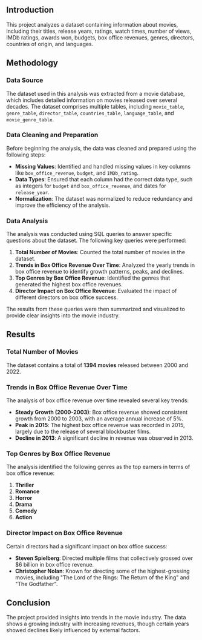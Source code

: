 ## Introduction

This project analyzes a dataset containing information about movies, including their titles, release years, ratings, watch times, number of views, IMDb ratings, awards won, budgets, box office revenues, genres, directors, countries of origin, and languages.

## Methodology

### Data Source

The dataset used in this analysis was extracted from a movie database, which includes detailed information on movies released over several decades. The dataset comprises multiple tables, including `movie_table`, `genre_table`, `director_table`, `countries_table`, `language_table`, and `movie_genre_table`.

### Data Cleaning and Preparation

Before beginning the analysis, the data was cleaned and prepared using the following steps:

- **Missing Values**: Identified and handled missing values in key columns like `box_office_revenue`, `budget`, and `IMDb_rating`.
- **Data Types**: Ensured that each column had the correct data type, such as integers for `budget` and `box_office_revenue`, and dates for `release_year`.
- **Normalization**: The dataset was normalized to reduce redundancy and improve the efficiency of the analysis.

### Data Analysis

The analysis was conducted using SQL queries to answer specific questions about the dataset. The following key queries were performed:

1. **Total Number of Movies**: Counted the total number of movies in the dataset.
2. **Trends in Box Office Revenue Over Time**: Analyzed the yearly trends in box office revenue to identify growth patterns, peaks, and declines.
3. **Top Genres by Box Office Revenue**: Identified the genres that generated the highest box office revenues.
4. **Director Impact on Box Office Revenue**: Evaluated the impact of different directors on box office success.

The results from these queries were then summarized and visualized to provide clear insights into the movie industry.

## Results

### Total Number of Movies

The dataset contains a total of **1394 movies** released between 2000 and 2022.

### Trends in Box Office Revenue Over Time

The analysis of box office revenue over time revealed several key trends:

- **Steady Growth (2000-2003)**: Box office revenue showed consistent growth from 2000 to 2003, with an average annual increase of 5%.
- **Peak in 2015**: The highest box office revenue was recorded in 2015, largely due to the release of several blockbuster films.
- **Decline in 2013**: A significant decline in revenue was observed in 2013.

### Top Genres by Box Office Revenue

The analysis identified the following genres as the top earners in terms of box office revenue:

1. **Thriller**
2. **Romance**
3. **Horror**
4. **Drama**
5. **Comedy**
6. **Action**

### Director Impact on Box Office Revenue

Certain directors had a significant impact on box office success:

- **Steven Spielberg**: Directed multiple films that collectively grossed over $6 billion in box office revenue.
- **Christopher Nolan**: Known for directing some of the highest-grossing movies, including "The Lord of the Rings: The Return of the King" and "The Godfather".

## Conclusion

The project provided insights into trends in the movie industry. The data shows a growing industry with increasing revenues, though certain years showed declines likely influenced by external factors.
